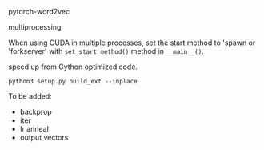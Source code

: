 pytorch-word2vec


multiprocessing

When using CUDA in multiple processes, set the start method to 'spawn or 'forkserver' with `set_start_method()` method in `__main__()`.


speed up from Cython optimized code.

`python3 setup.py build_ext --inplace`

To be added:
- backprop
- iter
- lr anneal
- output vectors
